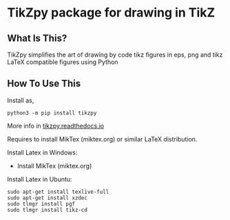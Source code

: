 TikZpy package for drawing in TikZ
==================================

What Is This?
-------------

TikZpy simplifies the art of drawing by code tikz figures in eps, png and tikz LaTeX compatible figures using Python


How To Use This
---------------

Install as,

```
python3 -m pip install tikzpy
```

More info in [tikzpy.readthedocs.io](https://tikzpy.readthedocs.io)

Requires to install MikTex (miktex.org) or similar LaTeX distribution.

Install Latex in Windows:

* Install MikTex (miktex.org)

Install Latex in Ubuntu:

```
sudo apt-get install texlive-full
sudo apt-get install xzdec
sudo tlmgr install pgf
sudo tlmgr install tikz-cd
```
